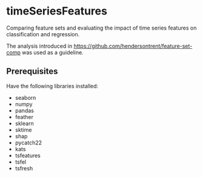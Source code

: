 # timeSeriesFeatures
Comparing feature sets and evaluating the impact of time series features on classification and regression.

The analysis introduced in https://github.com/hendersontrent/feature-set-comp was used as a guideline.


## Prerequisites

Have the following libraries installed:

- seaborn
- numpy
- pandas
- feather
- sklearn
- sktime
- shap
- pycatch22
- kats
- tsfeatures
- tsfel
- tsfresh





